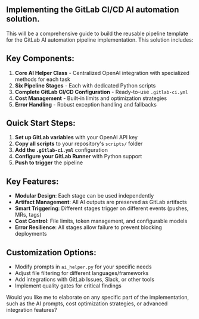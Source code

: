 
## **Implementing the GitLab CI/CD AI automation solution.**

This will be a comprehensive guide to build the reusable pipeline template for the GitLab AI automation pipeline implementation. This solution includes:

## **Key Components:**

1. **Core AI Helper Class** - Centralized OpenAI integration with specialized methods for each task
2. **Six Pipeline Stages** - Each with dedicated Python scripts
3. **Complete GitLab CI/CD Configuration** - Ready-to-use `.gitlab-ci.yml`
4. **Cost Management** - Built-in limits and optimization strategies
5. **Error Handling** - Robust exception handling and fallbacks

## **Quick Start Steps:**

1. **Set up GitLab variables** with your OpenAI API key
2. **Copy all scripts** to your repository's `scripts/` folder  
3. **Add the `.gitlab-ci.yml`** configuration
4. **Configure your GitLab Runner** with Python support
5. **Push to trigger** the pipeline

## **Key Features:**

- **Modular Design**: Each stage can be used independently
- **Artifact Management**: All AI outputs are preserved as GitLab artifacts
- **Smart Triggering**: Different stages trigger on different events (pushes, MRs, tags)
- **Cost Control**: File limits, token management, and configurable models
- **Error Resilience**: All stages allow failure to prevent blocking deployments

## **Customization Options:**

- Modify prompts in `ai_helper.py` for your specific needs
- Adjust file filtering for different languages/frameworks
- Add integrations with GitLab Issues, Slack, or other tools
- Implement quality gates for critical findings

Would you like me to elaborate on any specific part of the implementation, such as the AI prompts, cost optimization strategies, or advanced integration features?
